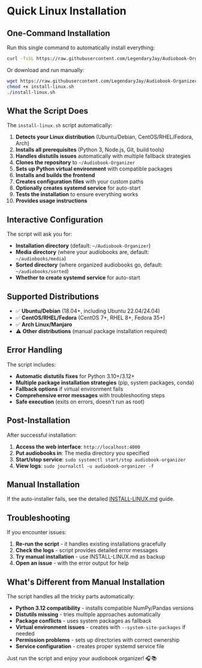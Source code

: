 # Quick Linux Installation

## One-Command Installation

Run this single command to automatically install everything:

```bash
curl -fsSL https://raw.githubusercontent.com/LegendaryJay/Audiobook-Organizer/main/install-linux.sh | bash
```

Or download and run manually:

```bash
wget https://raw.githubusercontent.com/LegendaryJay/Audiobook-Organizer/main/install-linux.sh
chmod +x install-linux.sh
./install-linux.sh
```

## What the Script Does

The `install-linux.sh` script automatically:

1. **Detects your Linux distribution** (Ubuntu/Debian, CentOS/RHEL/Fedora, Arch)
2. **Installs all prerequisites** (Python 3, Node.js, Git, build tools)
3. **Handles distutils issues** automatically with multiple fallback strategies
4. **Clones the repository** to `~/Audiobook-Organizer`
5. **Sets up Python virtual environment** with compatible packages
6. **Installs and builds the frontend**
7. **Creates configuration files** with your custom paths
8. **Optionally creates systemd service** for auto-start
9. **Tests the installation** to ensure everything works
10. **Provides usage instructions**

## Interactive Configuration

The script will ask you for:

- **Installation directory** (default: `~/Audiobook-Organizer`)
- **Media directory** (where your audiobooks are, default: `~/audiobooks/media`)
- **Sorted directory** (where organized audiobooks go, default: `~/audiobooks/sorted`)
- **Whether to create systemd service** for auto-start

## Supported Distributions

- ✅ **Ubuntu/Debian** (18.04+, including Ubuntu 22.04/24.04)
- ✅ **CentOS/RHEL/Fedora** (CentOS 7+, RHEL 8+, Fedora 35+)
- ✅ **Arch Linux/Manjaro**
- ⚠️ **Other distributions** (manual package installation required)

## Error Handling

The script includes:

- **Automatic distutils fixes** for Python 3.10+/3.12+
- **Multiple package installation strategies** (pip, system packages, conda)
- **Fallback options** if virtual environment fails
- **Comprehensive error messages** with troubleshooting steps
- **Safe execution** (exits on errors, doesn't run as root)

## Post-Installation

After successful installation:

1. **Access the web interface**: `http://localhost:4000`
2. **Put audiobooks in**: The media directory you specified
3. **Start/stop service**: `sudo systemctl start/stop audiobook-organizer`
4. **View logs**: `sudo journalctl -u audiobook-organizer -f`

## Manual Installation

If the auto-installer fails, see the detailed [INSTALL-LINUX.md](INSTALL-LINUX.md) guide.

## Troubleshooting

If you encounter issues:

1. **Re-run the script** - it handles existing installations gracefully
2. **Check the logs** - script provides detailed error messages
3. **Try manual installation** - use INSTALL-LINUX.md as backup
4. **Open an issue** - with the error output for help

## What's Different from Manual Installation

The script handles all the tricky parts automatically:

- **Python 3.12 compatibility** - installs compatible NumPy/Pandas versions
- **Distutils missing** - tries multiple approaches automatically  
- **Package conflicts** - uses system packages as fallback
- **Virtual environment issues** - creates with `--system-site-packages` if needed
- **Permission problems** - sets up directories with correct ownership
- **Service configuration** - creates proper systemd service file

Just run the script and enjoy your audiobook organizer! 🎧📚
